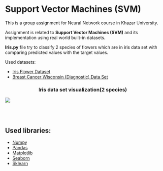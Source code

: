 
# Support Vector Machines (SVM) 

This is a group assignment for Neural Network course in Khazar University.

Assignment is related to **Support Vector Machines (SVM)** and its implementation using real world built-in datasets.

**Iris.py** file  try to classify 2 species of flowers  which are in iris data set with comparing predicted values with the target values.


  
Used datasets:
  * [Iris Flower Dataset](https://www.kaggle.com/arshid/iris-flower-dataset)
  * [Breast Cancer Wisconsin (Diagnostic) Data Set](https://www.kaggle.com/uciml/breast-cancer-wisconsin-data)

<p align="center">
  <h3 align="center">Iris data set visualization(2 species)</h3>
  <img align="center" src="https://raw.githubusercontent.com/anarsultani97/Support-Vector-Machine-Neural-Networks/master/src/images/myplot.png"/>
</p>
<br><br>



<h2>Used libraries:</h2>
<ul>
    <li><a href="https://docs.scipy.org/doc/">Numpy</a></li>
    <li><a href="https://pandas.pydata.org/pandas-docs/stable/">Pandas</a></li>
    <li><a href="https://matplotlib.org/contents.html">Matplotlib</a></li>
    <li><a href="https://seaborn.pydata.org/">Seaborn</a></li>
    <li><a href="http://scikit-learn.org/stable/documentation.html">Sklearn</a></li>
</ul>



